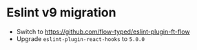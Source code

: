 # Eslint v9 migration

- Switch to https://github.com/flow-typed/eslint-plugin-ft-flow
- Upgrade `eslint-plugin-react-hooks` to `5.0.0`
